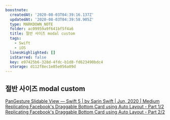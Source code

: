 ```yaml
---
boostnote:
  createdAt: '2020-08-03T04:39:16.137Z'
  updatedAt: '2020-08-03T04:39:58.905Z'
  type: MARKDOWN_NOTE
  folder: ac09959a9f641bf5f4a6
  title: 절반 사이즈 modal custom
  tags:
    - Swift
    - iOS
  linesHighlighted: []
  isStarred: false
  key: e97425b6-328d-4fdc-b1d8-fd623490bdc4
  storage: d112f8ec1e85e056a09d
---
```


절반 사이즈 modal custom
---
[PanGesture Slidable View — Swift 5 \| by Sarin Swift | Jun, 2020 | Medium](https://medium.com/@sarinyaswift/pangesture-slidable-view-swift-5-6718517f94a8)
[Replicating Facebook's Draggable Bottom Card using Auto Layout - Part 1/2](https://fluffy.es/facebook-draggable-bottom-card-modal-1/)
[Replicating Facebook's Draggable Bottom Card using Auto Layout - Part 2/2](https://fluffy.es/facebook-draggable-bottom-card-modal-2/)